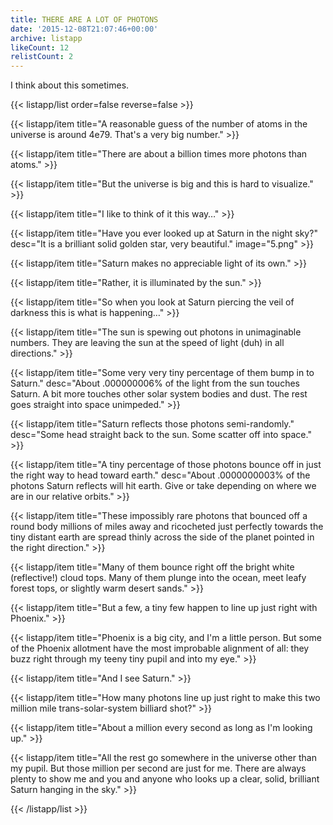 ```yaml
---
title: THERE ARE A LOT OF PHOTONS
date: '2015-12-08T21:07:46+00:00'
archive: listapp
likeCount: 12
relistCount: 2
---
```


I think about this sometimes.

<!--more-->

{{< listapp/list order=false reverse=false >}}

   {{< listapp/item title="A reasonable guess of the number of atoms in the universe is around 4e79. That's a very big number." >}}

   {{< listapp/item title="There are about a billion times more photons than atoms." >}}

   {{< listapp/item title="But the universe is big and this is hard to visualize." >}}

   {{< listapp/item title="I like to think of it this way…" >}}

   {{< listapp/item title="Have you ever looked up at Saturn in the night sky?"
      desc="It is a brilliant solid golden star, very beautiful."
      image="5.png" >}}

   {{< listapp/item title="Saturn makes no appreciable light of its own." >}}

   {{< listapp/item title="Rather, it is illuminated by the sun." >}}

   {{< listapp/item title="So when you look at Saturn piercing the veil of darkness this is what is happening…" >}}

   {{< listapp/item title="The sun is spewing out photons in unimaginable numbers. They are leaving the sun at the speed of light (duh) in all directions." >}}

   {{< listapp/item title="Some very very tiny percentage of them bump in to Saturn."
      desc="About .000000006% of the light from the sun touches Saturn. A bit more touches other solar system bodies and dust. The rest goes straight into space unimpeded." >}}

   {{< listapp/item title="Saturn reflects those photons semi-randomly."
      desc="Some head straight back to the sun. Some scatter off into space." >}}

   {{< listapp/item title="A tiny percentage of those photons bounce off in just the right way to head toward earth."
      desc="About .0000000003% of the photons Saturn reflects will hit earth. Give or take depending on where we are in our relative orbits." >}}

   {{< listapp/item title="These impossibly rare photons that bounced off a round body millions of miles away and ricocheted just perfectly towards the tiny distant earth are spread thinly across the side of the planet pointed in the right direction." >}}

   {{< listapp/item title="Many of them bounce right off the bright white (reflective!) cloud tops. Many of them plunge into the ocean, meet leafy forest tops, or slightly warm desert sands." >}}

   {{< listapp/item title="But a few, a tiny few happen to line up just right with Phoenix." >}}

   {{< listapp/item title="Phoenix is a big city, and I'm a little person. But some of the Phoenix allotment have the most improbable alignment of all: they buzz right through my teeny tiny pupil and into my eye." >}}

   {{< listapp/item title="And I see Saturn." >}}

   {{< listapp/item title="How many photons line up just right to make this two million mile trans-solar-system billiard shot?" >}}

   {{< listapp/item title="About a million every second as long as I'm looking up." >}}

   {{< listapp/item title="All the rest go somewhere in the universe other than my pupil. But those million per second are just for me. There are always plenty to show me and you and anyone who looks up a clear, solid, brilliant Saturn hanging in the sky." >}}

{{< /listapp/list >}}
